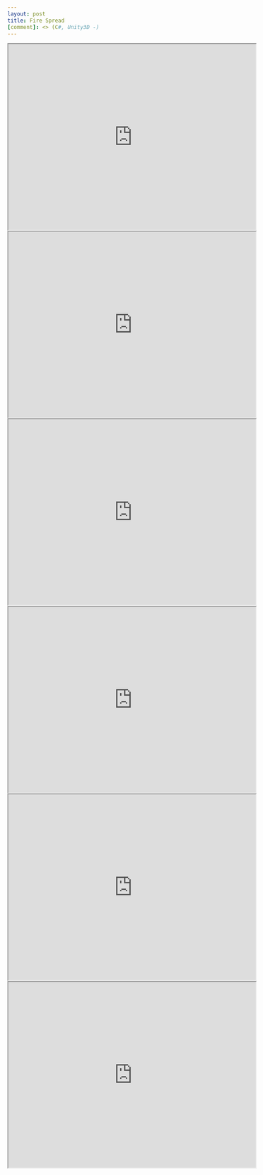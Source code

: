 ```yaml
---
layout: post
title: Fire Spread
[comment]: <> (C#, Unity3D -)
---
```


[comment]: <> (Single Flame)
<iframe width="560" height="420" src="http://www.youtube.com/embed/lg5l6ATXPi0"></iframe>

[comment]: <> (Single Flame With Noise)
<iframe width="560" height="420" src="http://www.youtube.com/embed/pO0YtNegLyc"></iframe>

[comment]: <> (Two Flames)
<iframe width="560" height="420" src="http://www.youtube.com/embed/kJUhSyE1o1s"></iframe>

[comment]: <> (Two Flames with Noise)
<iframe width="560" height="420" src="http://www.youtube.com/embed/n_E8qFc4D4k"></iframe>

[comment]: <> (Multiple Objects)
<iframe width="560" height="420" src="http://www.youtube.com/embed/FZSO-QazdR8"></iframe>

[comment]: <> (Large Scale with Multiple Flames)
<iframe width="560" height="420" src="http://www.youtube.com/embed/-X39TfjREgI"></iframe>
